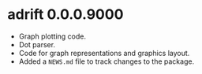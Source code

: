 # adrift 0.0.0.9000

* Graph plotting code.
* Dot parser.
* Code for graph representations and graphics layout.
* Added a `NEWS.md` file to track changes to the package.
